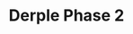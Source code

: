 ---
slug: derple-phase-2-1736
title: Derple Phase 2
description: "Derple Phase 2 is an exciting online game. Play for free directly in your browser!"
icon: /images/popular_mods/Derple Phase 2.png
url: https://wowtbc.net/sprunkin/durple-phase2/index.html
previewImage: /images/popular_mods/Derple Phase 2.png
type: popular mods

# SEO配置
seo:
  title: "Derple Phase 2 - Play Free Online Game | Fun Browser Games"
  description: "Derple Phase 2 - Play this fun online game for free in your browser. No download required!"
  ogImage: "/images/popular_mods/Derple Phase 2.png"
  keywords: "derple-phase-2-1736, online game, browser game, free game, popular mods game, play online"

videoUrls:
  - https://www.youtube.com/embed/example1
  - https://www.youtube.com/embed/example2

whyPlay:
  title: "Why Play Derple Phase 2?"
  items:
    - "Immersive Gameplay: Derple Phase 2 offers an engaging and immersive gaming experience that will keep you entertained for hours"
    - "Challenging Levels: Test your skills with increasingly difficult challenges and obstacles"
    - "Beautiful Graphics: Enjoy stunning visuals and smooth animations that bring the game world to life"
    - "Regular Updates: New content and features are added regularly to keep the game fresh and exciting"
    - "Free to Play: Experience all the fun without spending a penny"
    - "Community Features: Connect with other players, share strategies, and compete for high scores"
    - "Cross-Platform: Play on any device with a web browser, no downloads required"

features:
  title: "Key Features of Derple Phase 2"
  image: "/images/popular_mods/Derple Phase 2.png"
  items:
    - "Intuitive Controls: Easy to learn controls make Derple Phase 2 accessible for players of all skill levels"
    - "Multiple Game Modes: Enjoy various gameplay options that provide different challenges and experiences"
    - "Character Customization: Personalize your gaming experience with unique characters and items"
    - "Achievement System: Complete special tasks to earn rewards and recognition"
    - "Leaderboards: Compete with players worldwide and see who can achieve the highest scores"

characteristics:
  title: "Game Characteristics"
  image: "/images/popular_mods/Derple Phase 2.png"
  items:
    - "Genre: Popular mods game with elements of strategy and skill"
    - "Difficulty: Suitable for both casual gamers and those seeking a challenge"
    - "Play Time: Quick sessions or extended gameplay, depending on your preference"
    - "Art Style: Vibrant and engaging visuals that enhance the gaming experience"
    - "Sound Design: Immersive audio that complements the gameplay perfectly"

info: "Derple Phase 2 is an exciting online game that offers players a unique and engaging gaming experience. With its intuitive controls, stunning visuals, and challenging gameplay, Derple Phase 2 provides hours of entertainment for players of all ages and skill levels. Whether you're looking for a quick gaming session during a break or an extended play session, Derple Phase 2 delivers an immersive experience that will keep you coming back for more. The game features multiple levels of increasing difficulty, ensuring that players are constantly challenged as they progress. With regular updates adding new content and features, Derple Phase 2 remains fresh and exciting, providing endless entertainment options for its growing community of players."

howToPlayIntro: "Welcome to Derple Phase 2! This guide will walk you through the basics and help you master the game. Whether you're a beginner or looking to improve your skills, these tips and instructions will enhance your gaming experience."

howToPlaySteps:
  - title: "Getting Started"
    description: "Begin your Derple Phase 2 adventure by familiarizing yourself with the controls. Use your keyboard or mouse to navigate through the game interface. The tutorial will guide you through the basic mechanics and help you understand the objectives."
  - title: "Understanding the Objectives"
    description: "In Derple Phase 2, your main goal is to progress through levels by completing specific objectives. Each level presents unique challenges that require different strategies and approaches."
  - title: "Mastering the Controls"
    description: "Practice using the controls to improve your precision and reaction time. Derple Phase 2 requires quick reflexes and strategic thinking to overcome obstacles and defeat opponents."
  - title: "Utilizing Power-ups"
    description: "Collect power-ups throughout the game to enhance your abilities and overcome difficult challenges. Each power-up offers unique advantages that can be crucial for success."
  - title: "Developing Strategies"
    description: "As you progress in Derple Phase 2, develop effective strategies for different scenarios. Analyze patterns, anticipate challenges, and adapt your approach to maximize your performance."

faq:
  title: "Frequently Asked Questions about Derple Phase 2"
  items:
    - question: "Is Derple Phase 2 free to play?"
      answer: "Yes, Derple Phase 2 is completely free to play directly in your web browser. No downloads or purchases are required to enjoy the full game experience."
    - question: "Can I play Derple Phase 2 on mobile devices?"
      answer: "Yes, Derple Phase 2 is optimized for both desktop and mobile play. You can enjoy the game on any device with a web browser and internet connection."
    - question: "Are there any in-game purchases?"
      answer: "While Derple Phase 2 is free to play, there may be optional in-game purchases available for cosmetic items or additional features that don't affect core gameplay."
    - question: "How often is Derple Phase 2 updated?"
      answer: "The developers regularly update Derple Phase 2 with new content, features, and improvements based on player feedback and game performance."
    - question: "Can I play Derple Phase 2 offline?"
      answer: "Currently, Derple Phase 2 requires an internet connection to play as it's a browser-based online game."
    - question: "Is Derple Phase 2 suitable for children?"
      answer: "Yes, Derple Phase 2 is designed to be family-friendly and suitable for players of all ages."
    - question: "How do I report bugs or issues?"
      answer: "If you encounter any problems while playing Derple Phase 2, you can report them through the game's support page or contact the developers directly through their website."
    - question: "Still Have Questions?"
      answer: "If you have additional questions about Derple Phase 2 that aren't covered in this FAQ, please visit our support center or contact our customer service team for assistance."
---